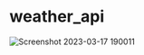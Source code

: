 # weather_api
![Screenshot 2023-03-17 190011](https://user-images.githubusercontent.com/91461743/232006869-b9d6bc7a-bfc9-403d-b2aa-8beb073a5133.png)
